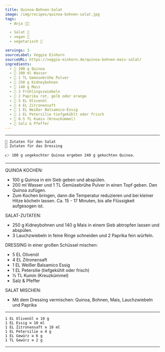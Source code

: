 ```yaml
---
title: Quinoa-Bohnen-Salat
image: /img/recipes/quinoa-bohnen-salat.jpg
tags:
  - Anja 👩‍🍳

  - Salat️ 🥗
  - vegan 🌱
  - vegetarisch 🌿

servings: 3
sourceLabel: Veggie Einhorn
sourceURL: https://veggie-einhorn.de/quinoa-bohnen-mais-salat/
ingredients:
  - 🥗 100 g Quinoa
  - 🥗 200 ml Wasser
  - 🥗 1 TL Gemüsebrühe Pulver
  - 🥗 250 g Kidneybohnen
  - 🥗 140 g Mais
  - 🥗 3 Frühlingszwiebeln
  - 🥗 2 Paprika rot, gelb oder orange
  - 🧂 5 EL Olivenöl
  - 🧂 4 EL Zitronensaft
  - 🧂 1 EL Weißer Balsamico-Essig
  - 🧂 1 EL Petersilie tiefgekühlt oder frisch
  - 🧂 0.5 TL Kumin (Kreuzkümmel)
  - 🧂 Salz & Pfeffer
---
```

***
    🥗 Zutaten für den Salat
    🧂 Zutaten für das Dressing

    👉 100 g ungekochter Quinoa ergeben 240 g gekochten Quinoa.
***
<p></p>

QUINOA KOCHEN:

  - 100 g Quinoa in ein Sieb geben und abspülen.
  - 200 ml Wasser und 1 TL Gemüsebrühe Pulver in einen Topf geben. Den Quinoa zufügen.
  - Zum Kochen bringen, dann die Temperatur reduzieren und bei kleiner Hitze köcheln lassen.
    Ca. 15 - 17 Minuten, bis alle Flüssigkeit aufgesogen ist.

<p></p>

SALAT-ZUTATEN:
  - 250 g Kidneybohnen und 140 g Mais in einem Sieb abtropfen lassen und abspülen.
  - 3 Lauchzwiebeln in feine Ringe schneiden und 2 Paprika fein würfeln.
<p></p>

DRESSING in einer großen Schüssel mischen:

  - 5 EL Olivenöl
  - 4 EL Zitronensaft
  - 1 EL Weißer Balsamico Essig
  - 1 EL Petersilie (tiefgekühlt oder frisch)
  - ½ TL Kumin (Kreuzkümmel)
  - Salz & Pfeffer
<p></p>

SALAT MISCHEN:
  - Mit dem Dressing vermischen:
      Quinoa, Bohnen, Mais, Lauchzwiebeln und Paprika

<p></p>

***
    1 EL Olivenöl ≅ 10 g
    1 EL Essig ≅ 10 ml
    1 EL Zitronensaft ≅ 10 ml
    1 EL Petersilie ≅ 4 g
    1 EL Gewürz ≅ 6 g
    1 TL Gewürz ≅ 2 g
***

